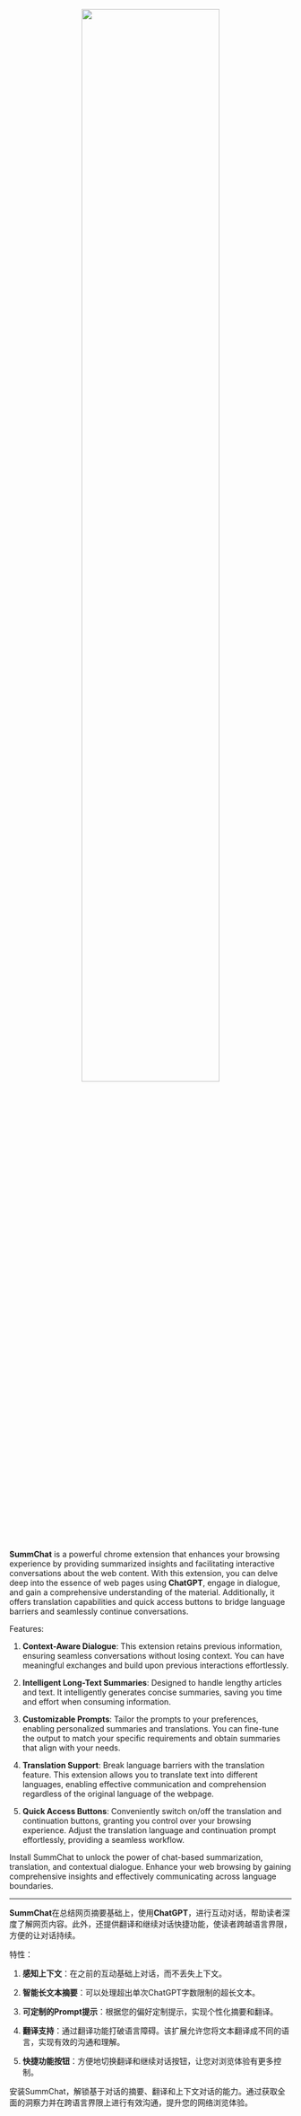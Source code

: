 <p align="center">
<img src="https://github.com/londonsangongzi/SummChat/assets/50372784/cdb8183e-f5aa-4a13-adc9-f8534fd9fbb1" style="display: block; margin: 0 auto; width: 70%; height: auto;">
</p>  

**SummChat** is a powerful chrome extension that enhances your browsing experience by providing summarized insights and facilitating interactive conversations about the web content. With this extension, you can delve deep into the essence of web pages using **ChatGPT**, engage in dialogue, and gain a comprehensive understanding of the material. Additionally, it offers translation capabilities and quick access buttons to bridge language barriers and seamlessly continue conversations.

Features:

1. **Context-Aware Dialogue**: This extension retains previous information, ensuring seamless conversations without losing context. You can have meaningful exchanges and build upon previous interactions effortlessly.

2. **Intelligent Long-Text Summaries**: Designed to handle lengthy articles and text. It intelligently generates concise summaries, saving you time and effort when consuming information.

3. **Customizable Prompts**: Tailor the prompts to your preferences, enabling personalized summaries and translations. You can fine-tune the output to match your specific requirements and obtain summaries that align with your needs.

4. **Translation Support**: Break language barriers with the translation feature. This extension allows you to translate text into different languages, enabling effective communication and comprehension regardless of the original language of the webpage.

5. **Quick Access Buttons**: Conveniently switch on/off the translation and continuation buttons, granting you control over your browsing experience. Adjust the translation language and continuation prompt effortlessly, providing a seamless workflow.

Install SummChat to unlock the power of chat-based summarization, translation, and contextual dialogue. Enhance your web browsing by gaining comprehensive insights and effectively communicating across language boundaries.

---

**SummChat**在总结网页摘要基础上，使用**ChatGPT**，进行互动对话，帮助读者深度了解网页内容。此外，还提供翻译和继续对话快捷功能，使读者跨越语言界限，方便的让对话持续。

特性：

1. **感知上下文**：在之前的互动基础上对话，而不丢失上下文。

2. **智能长文本摘要**：可以处理超出单次ChatGPT字数限制的超长文本。

3. **可定制的Prompt提示**：根据您的偏好定制提示，实现个性化摘要和翻译。

4. **翻译支持**：通过翻译功能打破语言障碍。该扩展允许您将文本翻译成不同的语言，实现有效的沟通和理解。

5. **快捷功能按钮**：方便地切换翻译和继续对话按钮，让您对浏览体验有更多控制。

安装SummChat，解锁基于对话的摘要、翻译和上下文对话的能力。通过获取全面的洞察力并在跨语言界限上进行有效沟通，提升您的网络浏览体验。
